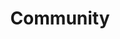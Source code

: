 ---
title: Community
description:  A MeshMate will guide you as you explore Meshery projects and areas of interest.
---